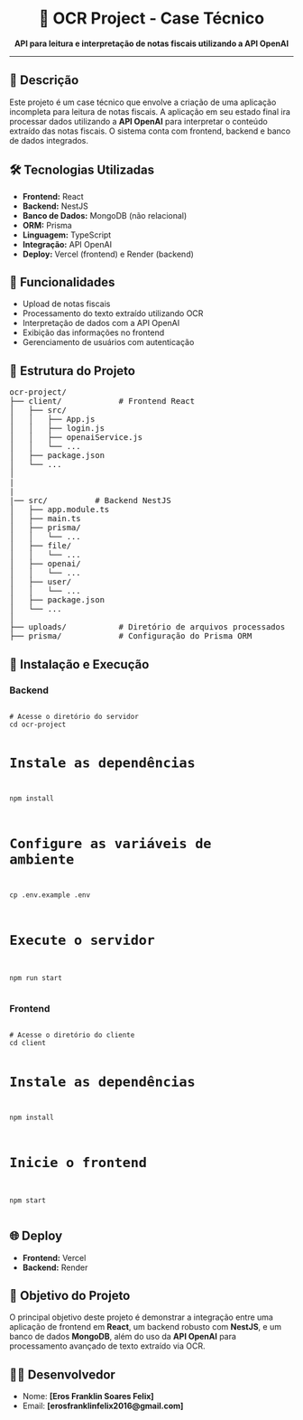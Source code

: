 <h1 align="center">📄 OCR Project - Case Técnico</h1>

<p align="center">
  <strong>API para leitura e interpretação de notas fiscais utilizando a API OpenAI</strong>
</p>

<hr />

<h2>📝 Descrição</h2>
<p>
  Este projeto é um case técnico que envolve a criação de uma aplicação incompleta para leitura de notas fiscais. A aplicação em seu estado final ira processar dados utilizando a <strong>API OpenAI</strong> para interpretar o conteúdo extraído das notas fiscais. O sistema conta com frontend, backend e banco de dados integrados.
</p>

<h2>🛠️ Tecnologias Utilizadas</h2>
<ul>
  <li><strong>Frontend:</strong> React</li>
  <li><strong>Backend:</strong> NestJS</li>
  <li><strong>Banco de Dados:</strong> MongoDB (não relacional)</li>
  <li><strong>ORM:</strong> Prisma</li>
  <li><strong>Linguagem:</strong> TypeScript</li>
  <li><strong>Integração:</strong> API OpenAI</li>
  <li><strong>Deploy:</strong> Vercel (frontend) e Render (backend)</li>
</ul>

<h2>🔧 Funcionalidades</h2>
<ul>
  <li>Upload de notas fiscais</li>
  <li>Processamento do texto extraído utilizando OCR</li>
  <li>Interpretação de dados com a API OpenAI</li>
  <li>Exibição das informações no frontend</li>
  <li>Gerenciamento de usuários com autenticação</li>
</ul>

<h2>📂 Estrutura do Projeto</h2>
<pre>
ocr-project/
├── client/            # Frontend React
│   ├── src/
│   │   ├── App.js
│   │   ├── login.js
│   │   ├── openaiService.js
│   │   └── ...
│   ├── package.json
│   └── ...
│
|            
|
|── src/          # Backend NestJS
│   ├── app.module.ts
│   ├── main.ts
│   ├── prisma/
│   │   └── ...
│   ├── file/
│   │   └── ...
│   ├── openai/
│   │   └── ...
│   ├── user/
│   │   └── ...
│   ├── package.json
│   └── ...
│
├── uploads/           # Diretório de arquivos processados
├── prisma/            # Configuração do Prisma ORM
</pre>

<h2>🚀 Instalação e Execução</h2>

<h3>Backend</h3>
<pre>
<code>
# Acesse o diretório do servidor
cd ocr-project

# Instale as dependências
npm install

# Configure as variáveis de ambiente
cp .env.example .env

# Execute o servidor
npm run start
</code>
</pre>

<h3>Frontend</h3>
<pre>
<code>
# Acesse o diretório do cliente
cd client

# Instale as dependências
npm install

# Inicie o frontend
npm start
</code>
</pre>

<h2>🌐 Deploy</h2>
<ul>
  <li><strong>Frontend:</strong> Vercel</li>
  <li><strong>Backend:</strong> Render</li>
</ul>

<h2>🎯 Objetivo do Projeto</h2>
<p>
  O principal objetivo deste projeto é demonstrar a integração entre uma aplicação de frontend em <strong>React</strong>, um backend robusto com <strong>NestJS</strong>, e um banco de dados <strong>MongoDB</strong>, além do uso da <strong>API OpenAI</strong> para processamento avançado de texto extraído via OCR.
</p>

<h2>🧑‍💻 Desenvolvedor</h2>
<ul>
  <li>Nome: <strong>[Eros Franklin Soares Felix]</strong></li>
  <li>Email: <strong>[erosfranklinfelix2016@gmail.com]</strong></li>
</ul>

